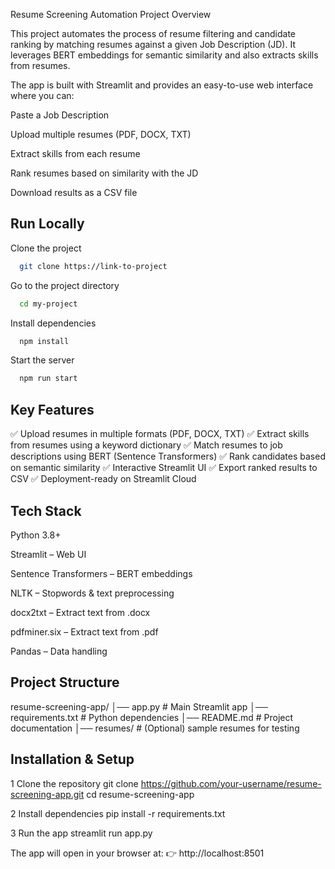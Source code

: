 Resume Screening Automation
Project Overview

This project automates the process of resume filtering and candidate ranking by matching resumes against a given Job Description (JD).
It leverages BERT embeddings for semantic similarity and also extracts skills from resumes.

The app is built with Streamlit and provides an easy-to-use web interface where you can:

Paste a Job Description

Upload multiple resumes (PDF, DOCX, TXT)

Extract skills from each resume

Rank resumes based on similarity with the JD

Download results as a CSV file



## Run Locally

Clone the project

```bash
  git clone https://link-to-project
```

Go to the project directory

```bash
  cd my-project
```

Install dependencies

```bash
  npm install
```

Start the server

```bash
  npm run start
```







## Key Features
✅ Upload resumes in multiple formats (PDF, DOCX, TXT)
✅ Extract skills from resumes using a keyword dictionary
✅ Match resumes to job descriptions using BERT (Sentence Transformers)
✅ Rank candidates based on semantic similarity
✅ Interactive Streamlit UI
✅ Export ranked results to CSV
✅ Deployment-ready on Streamlit Cloud


## Tech Stack
Python 3.8+

Streamlit
 – Web UI

Sentence Transformers
 – BERT embeddings

NLTK
 – Stopwords & text preprocessing

docx2txt
 – Extract text from .docx

pdfminer.six
 – Extract text from .pdf

Pandas
 – Data handling
## Project Structure
resume-screening-app/
│── app.py              # Main Streamlit app
│── requirements.txt    # Python dependencies
│── README.md           # Project documentation
│── resumes/            # (Optional) sample resumes for testing

## Installation & Setup
1 Clone the repository
git clone https://github.com/your-username/resume-screening-app.git
cd resume-screening-app

2️ Install dependencies
pip install -r requirements.txt

3️ Run the app
streamlit run app.py

The app will open in your browser at:
👉 http://localhost:8501
